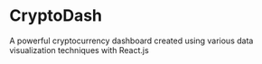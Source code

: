 # CryptoDash

A powerful cryptocurrency dashboard created using various data visualization techniques with React.js